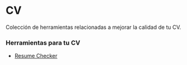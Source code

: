 # CV
Colección de herramientas relacionadas a mejorar la calidad de tu CV.

### Herramientas para tu CV
- [Resume Checker](https://resume.silver.dev/)
